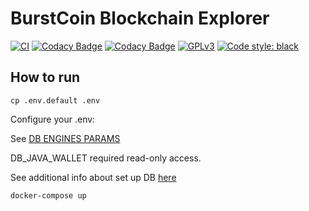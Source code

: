 # BurstCoin Blockchain Explorer

[![CI](https://github.com/llybin/burst_explorer/workflows/tests/badge.svg)](https://github.com/llybin/burst_explorer/actions)
[![Codacy Badge](https://api.codacy.com/project/badge/Grade/f37cb0ffe26f4a88b12d12fb602c5ab2)](https://app.codacy.com/app/llybin/burst_explorer?utm_source=github.com&utm_medium=referral&utm_content=llybin/burst_explorer&utm_campaign=Badge_Grade_Dashboard)
[![Codacy Badge](https://api.codacy.com/project/badge/Coverage/7fe1f95f5ef141e1ad5fe963cc88c825)](https://www.codacy.com/app/llybin/burst_explorer?utm_source=github.com&amp;utm_medium=referral&amp;utm_content=llybin/burst_explorer&amp;utm_campaign=Badge_Coverage)
[![GPLv3](https://img.shields.io/badge/license-GPLv3-blue.svg)](LICENSE)
[![Code style: black](https://img.shields.io/badge/code%20style-black-000000.svg)](https://github.com/psf/black)

## How to run

`cp .env.default .env`

Configure your .env:

See [DB ENGINES PARAMS](https://docs.djangoproject.com/en/2.2/ref/settings/#engine)

DB_JAVA_WALLET required read-only access.

See additional info about set up DB [here](java_wallet)

`docker-compose up`

